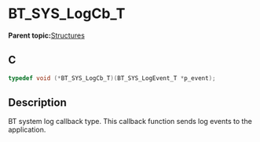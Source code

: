 # BT\_SYS\_LogCb\_T

**Parent topic:**[Structures](GUID-2E5A432D-3327-49F3-86C5-ED32E0EE0630.md)

## C

```c
typedef void (*BT_SYS_LogCb_T)(BT_SYS_LogEvent_T *p_event);
```

## Description

BT system log callback type. This callback function sends log events to the application.

